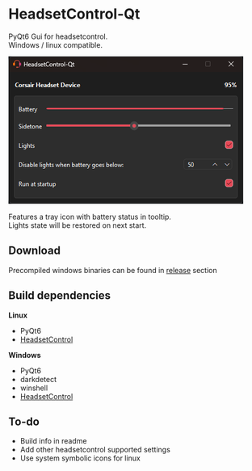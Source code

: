# HeadsetControl-Qt
PyQt6 Gui for headsetcontrol.<br/>
Windows / linux compatible.

![image](assets/screenshot.png)

Features a tray icon with battery status in tooltip.<br/>
Lights state will be restored on next start.

## Download
Precompiled windows binaries can be found in [release](https://github.com/Odizinne/HeadsetControl-Qt/releases) section

## Build dependencies
**Linux**
- PyQt6
- [HeadsetControl](https://github.com/Sapd/HeadsetControl)

**Windows**
- PyQt6
- darkdetect
- winshell
- [HeadsetControl](https://github.com/Sapd/HeadsetControl)

## To-do
- Build info in readme
- Add other headsetcontrol supported settings
- Use system symbolic icons for linux
